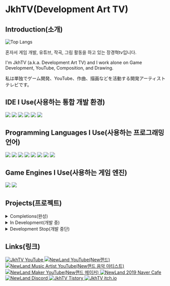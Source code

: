 # **JkhTV(Development Art TV)**

## **Introduction(소개)**

![Top Langs](https://github-readme-stats.vercel.app/api/top-langs/?username=NewLandTV&layout=pie&theme=radical)

혼자서 게임 개발, 유튜브, 작곡, 그림 활동을 하고 있는 장경혁tv입니다.

I'm JkhTV (a.k.a. Development Art TV) and I work alone on Game Development, YouTube, Composition, and Drawing.

私は単独でゲーム開発、YouTube、作曲、描画などを活動する開発アーティストテレビです。

## **IDE I Use(사용하는 통합 개발 환경)**

<img src="https://img.shields.io/badge/Visual Studio Code-007ACC?style=for-the-badge&logo=Visual Studio Code&logoColor=white"> <img src="https://img.shields.io/badge/Visual Studio-5C2D91?style=for-the-badge&logo=Visual Studio&logoColor=white"> <img src="https://img.shields.io/badge/Eclipse IDE-2C2255?style=for-the-badge&logo=Eclipse IDE&logoColor=white"> <img src="https://img.shields.io/badge/Arduino IDE-00878F?style=for-the-badge&logo=Arduino&logoColor=white"> <img src="https://img.shields.io/badge/Android Studio-3DDC84?style=for-the-badge&logo=Android Studio&logoColor=white"> <img src="https://img.shields.io/badge/IntelliJ IDEA-000000?style=for-the-badge&logo=IntelliJ IDEA&logoColor=white">

## **Programming Languages I Use(사용하는 프로그래밍 언어)**

<img src="https://img.shields.io/badge/C-A8B9CC?style=for-the-badge&logo=C&logoColor=white"> <img src="https://img.shields.io/badge/C++-00599C?style=for-the-badge&logo=C++&logoColor=white"> <img src="https://img.shields.io/badge/CSharp-512BD4?style=for-the-badge&logo=CSharp&logoColor=white"> <img src="https://img.shields.io/badge/Python-3776AB?style=for-the-badge&logo=Python&logoColor=white"> <img src="https://img.shields.io/badge/Java-000000?style=for-the-badge&logo=OpenJDK&logoColor=white"> <img src="https://img.shields.io/badge/JavaScript-F7DF1E?style=for-the-badge&logo=JavaScript&logoColor=white"> <img src="https://img.shields.io/badge/TypeScript-3178C6?style=for-the-badge&logo=TypeScript&logoColor=white"> <img src="https://img.shields.io/badge/Go-00ADD8?style=for-the-badge&logo=Go&logoColor=white">

## **Game Engines I Use(사용하는 게임 엔진)**

<img src="https://img.shields.io/badge/Unity-FFFFFF?style=for-the-badge&logo=Unity&logoColor=black"> <img src="https://img.shields.io/badge/Unreal Engine-0E1128?style=for-the-badge&logo=Unreal Engine&logoColor=white">

## **Projects(프로젝트)**

<details>
    <summary>Completions(완성)</summary>
    <ul>
        <li>
            <details>
                <summary><h3>Android Game Projects</h3></summary>
                <ul>
                    <li>
                        Milk Farm
                    </li>
                    <li>
                        <a href="https://github.com/NewLandTV/FlyBirdClone">Fly Bird Clone</a>
                    </li>
                    <li>
                        <a href="https://github.com/NewLandTV/MoveRun">Move Run(Not Released)</a>
                    </li>
                    <li>
                        Growing Town
                    </li>
                    <li>
                        <a href="https://github.com/NewLandTV/RayCaster">Ray Caster(Private)</a>
                    </li>
                    <li>
                        <a href="https://github.com/NewLandTV/Zero-Game">Zero(Private)</a>
                    </li>
                    <li>
                        <a href="https://github.com/NewLandTV/FinisVitae">Finis Vitae(Private, Not Released)</a>
                    </li>
                </ul>
            </details>
        </li>
        <li>
            <details>
                <summary><h3>PC Game Projects</h3></summary>
                <ul>
                    <li>
                        <a href="https://github.com/NewLandTV/Gejam_GameJam_Project">!erauqS hsaD</a>
                    </li>
                    <li>
                        <a href="https://github.com/NewLandTV/BossKiller">Boss Killer</a>
                    </li>
                    <li>
                        <a href="https://github.com/NewLandTV/StaticJump">Static Jump</a>
                    </li>
                    <li>
                        <a href="https://github.com/NewLandTV/Around">Around</a>
                    </li>
                </ul>
            </details>
        </li>
        <li>
            <details>
                <summary><h3>Web Projects</h3></summary>
                <ul>       
                    <li>
                        <a href="https://github.com/NewLandTV/JS_Matrix">Matrix</a>
                    </li>
                    <li>
                        <a href="https://github.com/NewLandTV/GridCharacter">Grid Character</a>
                    </li>
                </ul>
            </details>
        </li>
        <li>
            <details>
                <summary><h3>Discord Bot Projects</h3></summary>
                <ul>
                    <li>
                        <a href="https://github.com/NewLandTV/Maze-Bot">Maze Bot</a>
                    </li>
                    <li>
                        <a href="https://github.com/NewLandTV/Luck-Game">Luck Game Bot</a>
                    </li>
                    <li>
                        <a href="https://github.com/NewLandTV/WebDiscord">Web Discord Bot</a>
                    </li>
                    <li>
                        <a href="https://github.com/NewLandTV/DiscordJS-Sender">Sender Bot</a>
                    </li>
                    <li>
                        <a href="https://github.com/NewLandTV/NewAI">New AI Bot</a>
                    </li>
                    <li>
                        <a href="https://github.com/NewLandTV/FirstGoal">First Goal Bot</a>
                    </li>
                    <li>
                        <a href="https://github.com/NewLandTV/LiveNotification">Live Notification(Private)</a>
                    </li>
                </ul>
            </details>
        </li>
        <li>
            <a href="https://github.com/NewLandTV/Notoshop">Notoshop</a>
        </li>
        <li>
            <a href="https://github.com/NewLandTV/CSharp-ConsoleFileExplorer">Console File Explorer</a>
        </li>
    </ul>
</details>
<details>
    <summary>In Development(개발 중)</summary>
    <ul>
        <li>
            <details>
                <summary><h3>Korean Programming Projects</h3></summary>
                <ul>
                    <li>
                        <a href="https://github.com/NewLandTV/KoreanC">Korean C</a>
                    </li>
                    <li>
                        <a href="https://github.com/NewLandTV/KoreanPy">Korean Py</a>
                    </li>
                    <li>
                        <a href="https://github.com/NewLandTV/KoreanJS">Korean JS</a>
                    </li>
                    <li>
                        <a href="https://github.com/NewLandTV/KoreanCs">Korean C#</a>
                    </li>
                </ul>
            </details>
        </li>
        <li>
            <details>
                <summary><h3>Game Projects</h3></summary>
                <ul>
                    <li>
                        <a href="https://github.com/NewLandTV/ActionMaker">Action Maker</a>
                    </li>
                    <li>
                        <a href="https://github.com/NewLandTV/GrowingTownV2">Growing Town V2</a>
                    </li>
                    <li>
                        <a href="https://github.com/NewLandTV/AnimalsAndPeople(Private)">Animals & People</a>
                    </li>
                </ul>
            </details>
        </li>
        <li>
            <a href="https://github.com/NewLandTV/WhatShape">What Shape</a>
        </li>
        <li>
            <a href="https://github.com/NewLandTV/N5">N5(Private)</a>
        </li>
        <li>
            <a href="https://github.com/NewLandTV/LUX_CPP-ConsoleEngine">LUX Console Engine</a>
        </li>
        <li>
            <a href="https://github.com/NewLandTV/DailyPlanner">Daily Planner</a>
        </li>
    </ul>
</details>
<details>
    <summary>Development Stop(개발 중단)</summary>
    <ul>
        <li>
            <details>
                <summary><h3>Game Projects</h3></summary>
                <ul>
                    <li>
                        <a href="https://github.com/NewLandTV/DotsGame">Dots Game(Private)</a>
                    </li>
                    <li>
                        <a href="https://github.com/NewLandTV/Strategy_Survival_Embattle_Mobile_Agent">Strategy Survival Embattle Mobile Agent(Private)</a>
                    </li>
                    <li>
                        <a href="https://github.com/NewLandTV/VoltSurvivalGame">Volt Survival Game</a>
                    </li>
                    <li>
                        <a href="https://github.com/NewLandTV/Virtual-Reality-Multi-Box-World">Virtual Reality Multi Box World(Private)</a>
                    </li>
                    <li>
                        <a href="https://github.com/NewLandTV/Iseri-Akiro-Life-Unity">Iseri Akiro Life</a>
                    </li>
                    <li>
                        <a href="https://github.com/NewLandTV/Small-Island_Life">Small Island Life</a>
                    </li>
                    <li>
                        <a href="https://github.com/NewLandTV/YoRoTo-Projects">YoRoTo</a>
                    </li>
                    <li>
                        <a href="https://github.com/NewLandTV/EnergySchool">Energy School</a>
                    </li>
                    <li>
                        <a href="https://github.com/NewLandTV/HelloRPG">Hello RPG</a>
                    </li>
                    <li>
                        <a href="https://github.com/NewLandTV/ReDotEmptyTwo">Re Dot Empty Two</a>
                    </li>
                    <li>
                        <a href="https://github.com/NewLandTV/SpaceOut">Space Out</a>
                    </li>
                    <li>
                        <a href="https://github.com/NewLandTV/Abiwobi">Abiwobi</a>
                    </li>
                    <li>
                        <a href="https://github.com/NewLandTV/World">World(Private)</a>
                    </li>
                    <li>
                        <a href="https://github.com/NewLandTV/Tristone">Tristone</a>
                    </li>
                    <li>
                        <a href="https://github.com/NewLandTV/">Hunting Challenge(Private)</a>
                    </li>
                    <li>
                        <a href="https://github.com/NewLandTV/Death-Life">Death Life</a>
                    </li>
                    <li>
                        <a href="https://github.com/NewLandTV/Room-And-Logic">Room & Logic</a>
                    </li>
                    <li>
                        <a href="https://github.com/NewLandTV/GreenTreaty">Green Treaty</a>
                    </li>
                    <li>
                        <a href="https://github.com/NewLandTV/OpenWorld">Open World</a>
                    </li>
                    <li>
                        <a href="https://github.com/NewLandTV/Chess">Chess</a>
                    </li>
                </ul>
            </details>
        </li>
        <li>
            <details>
                <summary><h3>Web Projects</h3></summary>
                <ul>
                    <li>
                        <a href="https://github.com/NewLandTV/GreenStorage">Green Storage</a>
                    </li>
                    <li>
                        <a href="https://github.com/NewLandTV/chat-server">Online Chat Server</a>
                    </li>
                </ul>
            </details>
        </li>
        <li>
            <details>
                <summary><h3>Programming Language Projects</h3></summary>
                <ul>
                    <li>
                        <a href="https://github.com/NewLandTV/ArabiPy">Arabi Py</a>
                    </li>
                    <li>
                        <a href="https://github.com/NewLandTV/J255_Language">J255 Language</a>
                    </li>
                    <li>
                        <a href="https://github.com/NewLandTV/Numerus">Numerus</a>
                    </li>
                </ul>
            </details>
        </li>
        <li>
            <a href="https://github.com/NewLandTV/Unity-WindLift">Wind Lift</a>
        </li>
        <li>
            <a href="https://github.com/NewLandTV/VirtualArea">Virtual Area</a>
        </li>
        <li>
            <a href="https://github.com/NewLandTV/NattyOS">Natty OS</a>
        </li>
        <li>
            <a href="https://github.com/NewLandTV/Hanja">Hanja</a>
        </li>
        <li>
            <a href="https://github.com/NewLandTV/Soundy">Soundy</a>
        </li>
        <li>
            <a href="https://github.com/NewLandTV/ShareYourCode">Share Youur Code(Private)</a>
        </li>
        <li>
            <a href="https://github.com/NewLandTV/NewLive">New Live</a>
        </li>
        <li>
            <a href="https://github.com/NewLandTV/NewComputer">New Computer</a>
        </li>
        <li>
            <a href="https://github.com/NewLandTV/MyHome">My Home</a>
        </li>
        <li>
            <a href="https://github.com/NewLandTV/Triangle">Triangle</a>
        </li>
    </ul>
</details>

## **Links(링크)**

<div>
    <a href="https://www.youtube.com/@NewLand2019-JkhTV" target="_blank">
        <img alt="JkhTV YouTube" src="https://img.shields.io/badge/YouTube-FF0000.svg?&style=flat-square&logo=YouTube&logoColor=white"/>
    </a>
    <a href="https://www.youtube.com/@NewLand2019" target="_blank">
        <img alt="NewLand YouTube(New랜드)" src="https://img.shields.io/badge/NewLand YouTube-FF0000.svg?&style=flat-square&logo=YouTube&logoColor=white"/>
    </a>
    <a href="https://www.youtube.com/@NewLand2019-MusicArtist" target="_blank">
        <img alt="NewLand Music Artist YouTube(New랜드 음악 아티스트)" src="https://img.shields.io/badge/NewLand Music Artist YouTube-FF0000.svg?&style=flat-square&logo=YouTube&logoColor=white"/>
    </a>
    <a href="https://www.youtube.com/@NewLand2019-Maker" target="_blank">
        <img alt="NewLand Maker YouTube(New랜드 메이커)" src="https://img.shields.io/badge/NewLand Maker YouTube-FF0000.svg?&style=flat-square&logo=YouTube&logoColor=white"/>
    </a>
    <a href="https://cafe.naver.com/2019newland" target="_blank">
        <img alt="NewLand 2019 Naver Cafe" src="https://img.shields.io/badge/Naver Cafe-03C75A.svg?&style=flat-square&logo=Naver&logoColor=white"/>
    </a>
    <a href="https://discord.gg/2J646MaZGA" target="_blank">
        <img alt="NewLand Discord" src="https://img.shields.io/badge/Discord-5865F2.svg?&style=flat-square&logo=Discord&logoColor=white"/>
    </a>
    <a href="https://jkhtv.tistory.com" target="_blank">
        <img alt="JkhTV Tistory" src="https://img.shields.io/badge/Tistory-000000.svg?&style=flat-square&logo=Tistory&logoColor=white"/>
    </a>
    <a href="https://d-jangkhtv.itch.io" target="_blank">
        <img alt="JkhTV itch.io" src="https://img.shields.io/badge/itch.io-FA5C5C.svg?&style=flat-square&logo=itch.io&logoColor=white"/>
    </a>
</div>
